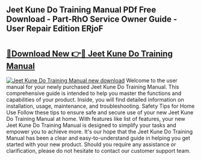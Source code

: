 ## Jeet Kune Do Training Manual PDf Free Download - Part-RhO Service Owner Guide - User Repair Edition ERjoF

# <h2><a href="http://bc38917.oget.top/?id=Jeet+Kune+Do+Training+Manual">🔗Download New 👉🔴 Jeet Kune Do Training Manual</a></h2>

[![Jeet Kune Do Training Manual new download](https://i.imgur.com/5g1atiW.png)](http://bc38917.oget.top/?id=Jeet+Kune+Do+Training+Manual)
Welcome to the user manual for your newly purchased Jeet Kune Do Training Manual. This comprehensive guide is intended to help you master the functions and capabilities of your product. Inside, you will find detailed information on installation, usage, maintenance, and troubleshooting. Safety Tips for Home Use Follow these tips to ensure safe and secure use of your new Jeet Kune Do Training Manual at home. With features like list of features, your new Jeet Kune Do Training Manual is designed to simplify your tasks and empower you to achieve more. It's our hope that the Jeet Kune Do Training Manual has been a clear and easy-to-understand guide in helping you get started with your new product. Should you require any assistance or clarification, please do not hesitate to contact our customer support team.
